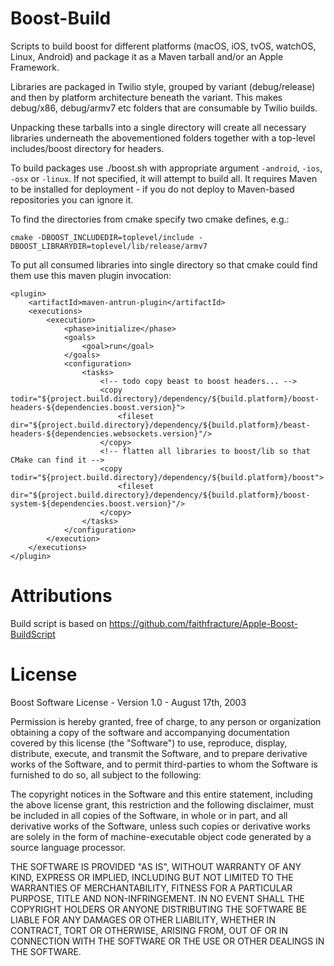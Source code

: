 Boost-Build
===========

Scripts to build boost for different platforms (macOS, iOS, tvOS, watchOS, Linux, Android) and package it as a Maven tarball and/or an Apple Framework.

Libraries are packaged in Twilio style, grouped by variant (debug/release) and then by platform architecture beneath the variant. This makes debug/x86, debug/armv7 etc folders that are consumable by Twilio builds.

Unpacking these tarballs into a single directory will create all necessary libraries underneath the abovementioned folders together with a top-level includes/boost directory for headers.

To build packages use ./boost.sh with appropriate argument `-android`, `-ios`, `-osx` or `-linux`.
If not specified, it will attempt to build all. It requires Maven to be installed for deployment - if you do not deploy to Maven-based repositories you can ignore it.

To find the directories from cmake specify two cmake defines, e.g.:

    cmake -DBOOST_INCLUDEDIR=toplevel/include -DBOOST_LIBRARYDIR=toplevel/lib/release/armv7

To put all consumed libraries into single directory so that cmake could find them use this maven
plugin invocation:

    <plugin>
        <artifactId>maven-antrun-plugin</artifactId>
        <executions>
            <execution>
                <phase>initialize</phase>
                <goals>
                    <goal>run</goal>
                </goals>
                <configuration>
                    <tasks>
                        <!-- todo copy beast to boost headers... -->
                        <copy todir="${project.build.directory}/dependency/${build.platform}/boost-headers-${dependencies.boost.version}">
                            <fileset dir="${project.build.directory}/dependency/${build.platform}/beast-headers-${dependencies.websockets.version}"/>
                        </copy>
                        <!-- flatten all libraries to boost/lib so that CMake can find it -->
                        <copy todir="${project.build.directory}/dependency/${build.platform}/boost">
                            <fileset dir="${project.build.directory}/dependency/${build.platform}/boost-system-${dependencies.boost.version}"/>
                        </copy>
                    </tasks>
                </configuration>
            </execution>
        </executions>
    </plugin>


Attributions
============

Build script is based on https://github.com/faithfracture/Apple-Boost-BuildScript


License
=======

Boost Software License - Version 1.0 - August 17th, 2003

Permission is hereby granted, free of charge, to any person or organization
obtaining a copy of the software and accompanying documentation covered by
this license (the "Software") to use, reproduce, display, distribute,
execute, and transmit the Software, and to prepare derivative works of the
Software, and to permit third-parties to whom the Software is furnished to
do so, all subject to the following:

The copyright notices in the Software and this entire statement, including
the above license grant, this restriction and the following disclaimer,
must be included in all copies of the Software, in whole or in part, and
all derivative works of the Software, unless such copies or derivative
works are solely in the form of machine-executable object code generated by
a source language processor.

THE SOFTWARE IS PROVIDED "AS IS", WITHOUT WARRANTY OF ANY KIND, EXPRESS OR
IMPLIED, INCLUDING BUT NOT LIMITED TO THE WARRANTIES OF MERCHANTABILITY,
FITNESS FOR A PARTICULAR PURPOSE, TITLE AND NON-INFRINGEMENT. IN NO EVENT
SHALL THE COPYRIGHT HOLDERS OR ANYONE DISTRIBUTING THE SOFTWARE BE LIABLE
FOR ANY DAMAGES OR OTHER LIABILITY, WHETHER IN CONTRACT, TORT OR OTHERWISE,
ARISING FROM, OUT OF OR IN CONNECTION WITH THE SOFTWARE OR THE USE OR OTHER
DEALINGS IN THE SOFTWARE.
